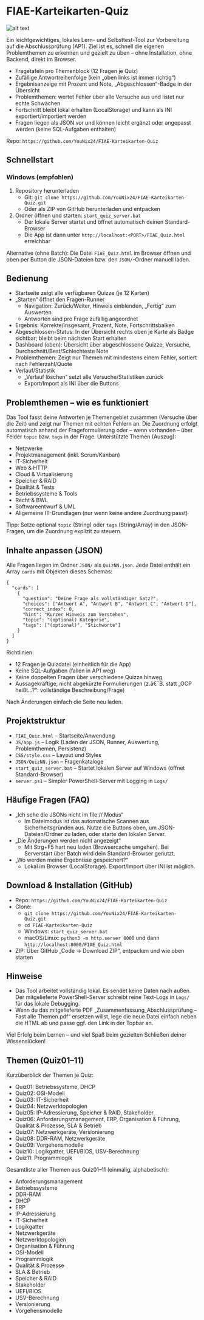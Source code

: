 ﻿# FIAE-Karteikarten-Quiz
![alt text](Preview.png)

Ein leichtgewichtiges, lokales Lern- und Selbsttest-Tool zur Vorbereitung auf die Abschlussprüfung (AP1). Ziel ist es, schnell die eigenen Problemthemen zu erkennen und gezielt zu üben – ohne Installation, ohne Backend, direkt im Browser.

- Fragetafeln pro Themenblock (12 Fragen je Quiz)
- Zufällige Antwortreihenfolge (kein „oben links ist immer richtig“)
- Ergebnisanzeige mit Prozent und Note, „Abgeschlossen“-Badge in der Übersicht
- Problemthemen: wertet Fehler über alle Versuche aus und listet nur echte Schwächen
- Fortschritt bleibt lokal erhalten (LocalStorage) und kann als INI exportiert/importiert werden
- Fragen liegen als JSON vor und können leicht ergänzt oder angepasst werden (keine SQL-Aufgaben enthalten)

Repo: `https://github.com/YouNix24/FIAE-Karteikarten-Quiz`


## Schnellstart

### Windows (empfohlen)

1. Repository herunterladen
   - Git: `git clone https://github.com/YouNix24/FIAE-Karteikarten-Quiz.git`
   - Oder als ZIP von GitHub herunterladen und entpacken
2. Ordner öffnen und starten: `start_quiz_server.bat`
   - Der lokale Server startet und öffnet automatisch deinen Standard-Browser
   - Die App ist dann unter `http://localhost:<PORT>/FIAE_Quiz.html` erreichbar

Alternative (ohne Batch): Die Datei `FIAE_Quiz.html` im Browser öffnen und oben per Button die JSON-Dateien bzw. den `JSON/`-Ordner manuell laden.

## Bedienung

- Startseite zeigt alle verfügbaren Quizze (je 12 Karten)
- „Starten“ öffnet den Fragen-Runner
  - Navigation: Zurück/Weiter, Hinweis einblenden, „Fertig“ zum Auswerten
  - Antworten sind pro Frage zufällig angeordnet
- Ergebnis: Korrekte/insgesamt, Prozent, Note, Fortschrittsbalken
- Abgeschlossen-Status: In der Übersicht rechts oben je Karte als Badge sichtbar; bleibt beim nächsten Start erhalten
- Dashboard (oben): Übersicht über abgeschlossene Quizze, Versuche, Durchschnitt/Best/Schlechteste Note
- Problemthemen: Zeigt nur Themen mit mindestens einem Fehler, sortiert nach Fehlerzahl/Quote
- Verlauf/Statistik
  - „Verlauf löschen“ setzt alle Versuche/Statistiken zurück
  - Export/Import als INI über die Buttons


## Problemthemen – wie es funktioniert

Das Tool fasst deine Antworten je Themengebiet zusammen (Versuche über die Zeit) und zeigt nur Themen mit echten Fehlern an. Die Zuordnung erfolgt automatisch anhand der Frageformulierung oder – wenn vorhanden – über Felder `topic` bzw. `tags` in der Frage. Unterstützte Themen (Auszug):

- Netzwerke
- Projektmanagement (inkl. Scrum/Kanban)
- IT-Sicherheit
- Web & HTTP
- Cloud & Virtualisierung
- Speicher & RAID
- Qualität & Tests
- Betriebssysteme & Tools
- Recht & BWL
- Softwareentwurf & UML
- Allgemeine IT-Grundlagen (nur wenn keine andere Zuordnung passt)

Tipp: Setze optional `topic` (String) oder `tags` (String/Array) in den JSON-Fragen, um die Zuordnung explizit zu steuern.


## Inhalte anpassen (JSON)

Alle Fragen liegen im Ordner `JSON/` als `QuizNN.json`. Jede Datei enthält ein Array `cards` mit Objekten dieses Schemas:

```
{
  "cards": [
    {
      "question": "Deine Frage als vollständiger Satz?",
      "choices": ["Antwort A", "Antwort B", "Antwort C", "Antwort D"],
      "correct_index": 0,
      "hint": "Kurzer Hinweis zum Verstehen",
      "topic": "(optional) Kategorie",
      "tags": ["(optional)", "Stichworte"]
    }
  ]
}
```

Richtlinien:
- 12 Fragen je Quizdatei (einheitlich für die App)
- Keine SQL-Aufgaben (fallen in AP1 weg)
- Keine doppelten Fragen über verschiedene Quizze hinweg
- Aussagekräftige, nicht abgekürzte Formulierungen (z.â€¯B. statt „OCP heißt…?“: vollständige Beschreibung/Frage)

Nach Änderungen einfach die Seite neu laden.


## Projektstruktur

- `FIAE_Quiz.html` – Startseite/Anwendung
- `JS/app.js` – Logik (Laden der JSON, Runner, Auswertung, Problemthemen, Persistenz)
- `CSS/style.css` – Layout und Styles
- `JSON/QuizNN.json` – Fragenkataloge
- `start_quiz_server.bat` – Startet lokalen Server auf Windows (öffnet Standard-Browser)
- `server.ps1` – Simpler PowerShell-Server mit Logging in `Logs/`


## Häufige Fragen (FAQ)

- „Ich sehe die JSONs nicht im file:// Modus“
  - Im Dateimodus ist das automatische Scannen aus Sicherheitsgründen aus. Nutze die Buttons oben, um JSON-Dateien/Ordner zu laden, oder starte den lokalen Server.
- „Die Änderungen werden nicht angezeigt“
  - Mit Strg+F5 hart neu laden (Browsercache umgehen). Bei Serverstart über Batch wird dein Standard-Browser genutzt.
- „Wo werden meine Ergebnisse gespeichert?“
  - Lokal im Browser (LocalStorage). Export/Import über INI ist möglich.


## Download & Installation (GitHub)

- Repo: `https://github.com/YouNix24/FIAE-Karteikarten-Quiz`
- Clone:
  - `git clone https://github.com/YouNix24/FIAE-Karteikarten-Quiz.git`
  - `cd FIAE-Karteikarten-Quiz`
  - Windows: `start_quiz_server.bat`
  - macOS/Linux: `python3 -m http.server 8000` und dann `http://localhost:8000/FIAE_Quiz.html`
- ZIP: Über GitHub „Code → Download ZIP“, entpacken und wie oben starten


## Hinweise

- Das Tool arbeitet vollständig lokal. Es sendet keine Daten nach außen. Der mitgelieferte PowerShell-Server schreibt reine Text-Logs in `Logs/` für das lokale Debugging.
- Wenn du das mitgelieferte PDF „Zusammenfassung_Abschlussprüfung – Fast alle Themen.pdf“ ersetzen willst, lege die neue Datei einfach neben die HTML ab und passe ggf. den Link in der Topbar an.

Viel Erfolg beim Lernen – und viel Spaß beim gezielten Schließen deiner Wissenslücken!
## Themen (Quiz01–11)

Kurzüberblick der Themen je Quiz:

- Quiz01: Betriebssysteme, DHCP
- Quiz02: OSI-Modell
- Quiz03: IT-Sicherheit
- Quiz04: Netzwerktopologien
- Quiz05: IP-Adressierung, Speicher & RAID, Stakeholder
- Quiz06: Anforderungsmanagement, ERP, Organisation & Führung, Qualität & Prozesse, SLA & Betrieb
- Quiz07: Netzwerkgeräte, Versionierung
- Quiz08: DDR-RAM, Netzwerkgeräte
- Quiz09: Vorgehensmodelle
- Quiz10: Logikgatter, UEFI/BIOS, USV-Berechnung
- Quiz11: Programmlogik

Gesamtliste aller Themen aus Quiz01–11 (einmalig, alphabetisch):

- Anforderungsmanagement
- Betriebssysteme
- DDR-RAM
- DHCP
- ERP
- IP-Adressierung
- IT-Sicherheit
- Logikgatter
- Netzwerkgeräte
- Netzwerktopologien
- Organisation & Führung
- OSI-Modell
- Programmlogik
- Qualität & Prozesse
- SLA & Betrieb
- Speicher & RAID
- Stakeholder
- UEFI/BIOS
- USV-Berechnung
- Versionierung
- Vorgehensmodelle